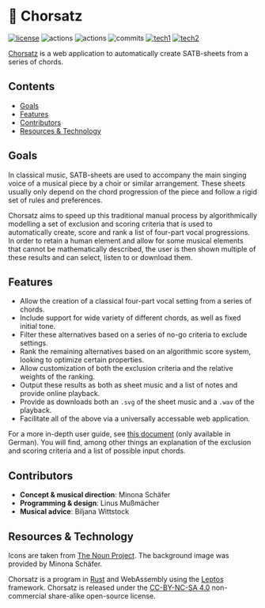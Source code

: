 # 🎼 Chorsatz

[![license](https://img.shields.io/badge/license-CC--BY--NC--SA--4.0-blue?style=flat-square)](LICENSE)
![actions](https://img.shields.io/github/actions/workflow/status/Dualraum/Chorsatz/continuous-testing.yml?label=tests&style=flat-square)
![actions](https://img.shields.io/github/actions/workflow/status/Dualraum/Chorsatz/continuous-deployment.yml?label=deploy&style=flat-square)
![commits](https://img.shields.io/github/commit-activity/m/Dualraum/Chorsatz?style=flat-square)
[![tech1](https://img.shields.io/badge/-Rust-000000?logo=rust&style=flat-square)](https://www.rust-lang.org/)
[![tech2](https://img.shields.io/badge/-Leptos-000000?logo=leptos&style=flat-square)](httsp://leptos.dev)

[Chorsatz](https://dualraum.github.io/Chorsatz) is a web application to automatically create SATB-sheets from a series of chords.

## Contents

 - [Goals](#goals)
 - [Features](#features)
 - [Contributors](#contributors)
 - [Resources & Technology](#resources-technology)

## Goals

In classical music, SATB-sheets are used to accompany the main singing voice of a musical piece by a choir or similar arrangement.
These sheets usually only depend on the chord progression of the piece and follow a rigid set of rules and preferences.

Chorsatz aims to speed up this traditional manual process by algorithmically modelling a set of exclusion and scoring criteria that is used to automatically create, score and rank a list of four-part vocal progressions.
In order to retain a human element and allow for some musical elements that cannot be mathematically described, the user is then shown multiple of these results and can select, listen to or download them.

## Features

 - Allow the creation of a classical four-part vocal setting from a series of chords.
 - Include support for wide variety of different chords, as well as fixed initial tone.
 - Filter these alternatives based on a series of no-go criteria to exclude settings.
 - Rank the remaining alternatives based on an algorithmic score system, looking to optimize certain properties.
 - Allow customization of both the exclusion criteria and the relative weights of the ranking.
 - Output these results as both as sheet music and a list of notes and provide online playback.
 - Provide as downloads both an `.svg` of the sheet music and a `.wav` of the playback.
 - Facilitate all of the above via a universally accessable web application.

For a more in-depth user guide, see [this document](/howto/Chorsatz.pdf) (only available in German).
You will find, among other things an explanation of the exclusion and scoring criteria and a list of possible input chords.

## Contributors

 - **Concept & musical direction**: Minona Schäfer
 - **Programming & design**: Linus Mußmächer
 - **Musical advice**: Biljana Wittstock

## Resources & Technology

Icons are taken from [The Noun Project](https://thenounproject.com).
The background image was provided by Minona Schäfer.

Chorsatz is a program in [Rust](https://www.rust-lang.org/) and WebAssembly using the [Leptos](https://leptos.dev/) framework.
Chorsatz is released under the [CC-BY-NC-SA 4.0](LICENSE) non-commercial share-alike open-source license.
